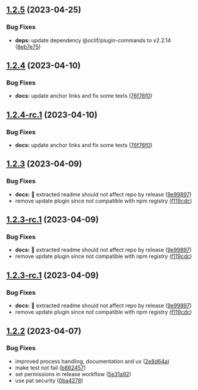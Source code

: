 ## [1.2.5](https://github.com/codeware-sthlm/cdwr-cli/compare/v1.2.4...v1.2.5) (2023-04-25)


### Bug Fixes

* **deps:** update dependency @oclif/plugin-commands to v2.2.14 ([8eb7e75](https://github.com/codeware-sthlm/cdwr-cli/commit/8eb7e75cd2e79e13b760881481134e3537d65bb4))

## [1.2.4](https://github.com/codeware-sthlm/cdwr-cli/compare/v1.2.3...v1.2.4) (2023-04-10)


### Bug Fixes

* **docs:** update anchor links and fix some texts ([76f76f0](https://github.com/codeware-sthlm/cdwr-cli/commit/76f76f0c02cb8ce4206d4a6dd6de9bcd597d5e39))

## [1.2.4-rc.1](https://github.com/codeware-sthlm/cdwr-cli/compare/v1.2.3...v1.2.4-rc.1) (2023-04-10)


### Bug Fixes

* **docs:** update anchor links and fix some texts ([76f76f0](https://github.com/codeware-sthlm/cdwr-cli/commit/76f76f0c02cb8ce4206d4a6dd6de9bcd597d5e39))

## [1.2.3](https://github.com/codeware-sthlm/cdwr-cli/compare/v1.2.2...v1.2.3) (2023-04-09)


### Bug Fixes

* **docs:** :bug: extracted readme should not affect repo by release ([9e99897](https://github.com/codeware-sthlm/cdwr-cli/commit/9e998973ba49b1c8896fa69d6fff04e8fddf6045))
* remove update plugin since not compatible with npm registry ([f119cdc](https://github.com/codeware-sthlm/cdwr-cli/commit/f119cdcfb6a5cc30df0d64297d089a1515a34ace))

## [1.2.3-rc.1](https://github.com/codeware-sthlm/cdwr-cli/compare/v1.2.2...v1.2.3-rc.1) (2023-04-09)


### Bug Fixes

* **docs:** :bug: extracted readme should not affect repo by release ([9e99897](https://github.com/codeware-sthlm/cdwr-cli/commit/9e998973ba49b1c8896fa69d6fff04e8fddf6045))
* remove update plugin since not compatible with npm registry ([f119cdc](https://github.com/codeware-sthlm/cdwr-cli/commit/f119cdcfb6a5cc30df0d64297d089a1515a34ace))

## [1.2.3-rc.1](https://github.com/codeware-sthlm/cdwr-cli/compare/v1.2.2...v1.2.3-rc.1) (2023-04-09)

### Bug Fixes

* **docs:** :bug: extracted readme should not affect repo by release ([9e99897](https://github.com/codeware-sthlm/cdwr-cli/commit/9e998973ba49b1c8896fa69d6fff04e8fddf6045))
* remove update plugin since not compatible with npm registry ([f119cdc](https://github.com/codeware-sthlm/cdwr-cli/commit/f119cdcfb6a5cc30df0d64297d089a1515a34ace))

## [1.2.2](https://github.com/codeware-sthlm/cdwr-cli/compare/v1.2.1...v1.2.2) (2023-04-07)

### Bug Fixes

* improved process handling, documentation and ux ([2e8d64a](https://github.com/codeware-sthlm/cdwr-cli/commit/2e8d64ae5f9b22650bac07ce012423bfeed6a75d))
* make test not fail ([b882457](https://github.com/codeware-sthlm/cdwr-cli/commit/b882457342967f82597baf26b2d634d92d68761b))
* set permissions in release workflow ([5e31a92](https://github.com/codeware-sthlm/cdwr-cli/commit/5e31a922ed0b8e95abc044fa99949f880c096460))
* use pat security ([0ba4278](https://github.com/codeware-sthlm/cdwr-cli/commit/0ba42786a11a009b00135e909a6a4b75831641d3))
